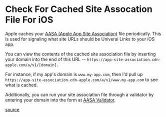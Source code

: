 # Check For Cached Site Assocation File For iOS

Apple caches your [AASA (Apple App Site
Association)](https://developer.apple.com/documentation/Xcode/supporting-associated-domains)
file periodically. This is used for signaling what site URLs should be Univeral
Links to your iOS app.

You can view the contents of the cached site association file by inserting your
domain into the end of this URL --
`https://app-site-association.cdn-apple.com/a/v1/[domain]`.

For instance, if my app's domain is `www.my-app.com`, then I'd pull up
`https://app-site-association.cdn-apple.com/a/v1/www.my-app.com` to see what is
cached.

Additionally, you can run your site association file through a validator by
entering your domain into the form at [AASA
Validator](https://branch.io/resources/aasa-validator/).

[source](https://david.y4ng.fr/implementing-and-testing-universal-links/)
